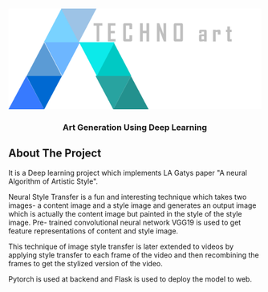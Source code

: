 <!-- PROJECT LOGO -->
<br />
<p align="center">
  <a href="https://github.com/kratikaagarwal/Art-Generation-Using-Deep-Learning">
    <img src="https://github.com/kratikaagarwal/Art-Generation-Using-Deep-Learning/blob/main/src/flask_pack/static/images/logo6.png" alt="Logo" >
  </a>

  <h3 align="center"> Art Generation Using Deep Learning</h3>

 


## About The Project
It is a Deep learning project which implements LA Gatys paper "A neural Algorithm of Artistic Style".

Neural Style Transfer is a fun and interesting technique which takes two images- a content image and  a style image and generates an output image which is actually the content image but painted in the style of the style image. Pre- trained convolutional neural network VGG19 is used to get feature representations of content and style image.

This technique of image style transfer is later extended to videos by applying style transfer to each frame of the video and then recombining the frames to get the stylized version of the video.

Pytorch is used at backend and Flask is used to deploy the model to web.
